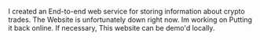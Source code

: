 I created an End-to-end web service for storing information about crypto trades. The Website is unfortunately down right now. Im working on Putting it back online. If necessary, This website can be demo'd locally. 
